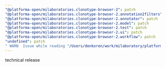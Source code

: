 ```yaml
---
"@platforma-open/milaboratories.clonotype-browser-2": patch
"@platforma-open/milaboratories.clonotype-browser-2.annotation2filters": patch
"@platforma-open/milaboratories.clonotype-browser-2.annotator": patch
"@platforma-open/milaboratories.clonotype-browser-2.model": patch
"@platforma-open/milaboratories.clonotype-browser-2.test": patch
"@platforma-open/milaboratories.clonotype-browser-2.ui": patch
"@platforma-open/milaboratories.clonotype-browser-2.workflow": patch
"undefined": patch
" WARN  Issue while reading "/Users/denkoren/work/milaboratory/platforma/platforma-open/clonotype-browser/.npmrc". Failed to replace env in config: ${NPMJS_TOKEN}": patch
---
```


technical release

